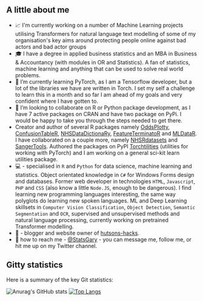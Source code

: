 

<!--
**StatsGary/StatsGary** is a ✨ _special_ ✨ repository because its `README.md` (this file) appears on your GitHub profile.

Here are some ideas to get you started:


- 
- 🤔 I’m looking for help with ...
- 💬 Ask me about ...
- ≈
- ⚡ Fun fact: ...
-->


## A little about me

- :chart_with_upwards_trend: I'm currently working on a number of Machine Learning projects utilising Transformers for natural language text modelling of some of my organisation's key aims around protecting people online against bad actors and bad actor groups
- :mortar_board: I have a degree in applied business statistics and an MBA in Business & Accountancy (with modules in OR and Statistics). A fan of statistics, machine learning and anything that can be used to solve real world problems. 
- 🌱 I’m currently learning PyTorch, as I am a Tensorflow developer, but a lot of the libraries we have are written in Torch. I set my self a challenge to learn this in a month and so far I am ahead of my goals and very confident where I have gotten to. 
- 👯 I’m looking to collaborate on R or Python package development, as I have 7 active packages on CRAN and have two package on PyPi. I would be happy to take you through the steps needed to get there.
- Creator and author of several R packages namely [OddsPlotty](https://cran.r-project.org/web/packages/OddsPlotty/index.html), [ConfusionTableR](https://cran.r-project.org/web/packages/ConfusionTableR/index.html), [NHSDataDictionaRy](https://cran.r-project.org/web/packages/NHSDataDictionaRy/vignettes/introduction.html), [FeatureTerminatoR](https://cran.r-project.org/web/packages/FeatureTerminatoR/index.html) and [MLDataR](). I have collaborated on a couple more, namely [NHSRdatasets](https://cran.r-project.org/web/packages/NHSRdatasets/index.html) and [SangerTools](https://rpubs.com/StatsGary/851661). Authored the packages on PyPI [Torchtilities](https://pypi.org/project/torchtilities/) (utilities for working with PyTorch) and I am working on a general sci-kit learn utilities package. 
- :computer: - specialised in `R` and `Python` for data science, machine learning and statistics. Object orientated knowledge in `C#` for Windows Forms design and databases. Former web developer in technologies `HTML`, `Javascript`, `PHP` and `CSS` (also know a little `Node.JS`, enough to be dangerous). I find learning new programming languages interesting, the same way polyglots do learning new spoken languages. ML and Deep Learning skillsets in `Computer Vision Classification`, `Object Detection`, `Semantic Segmentation` and `OCR`, supervised and unsupervised methods and natural language processing, currently working on pretrained Transformer modelling. 
- :bookmark_tabs: - blogger and website owner of [hutsons-hacks](https://hutsons-hacks.info/). 
- :email: how to reach me - [@StatsGary](https://twitter.com/StatsGary) - you can message me, follow me, or hit me up on my Twitter channel. 

## Gitty statistics
Here is a summary of the key Git statistics:
<!--Themes: dark, radical, merko, gruvbox, tokyonight, onedark, cobalt, synthwave, highcontrast, dracula -->
![Anurag's GitHub stats](https://github-readme-stats.vercel.app/api?username=StatsGary&show_icons=true&theme=cobalt&title_color='#FFFFFF')
[![Top Langs](https://github-readme-stats.vercel.app/api/top-langs/?username=StatsGary&theme=cobalt&layout=compact)](https://github.com/anuraghazra/github-readme-stats)
